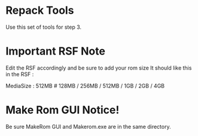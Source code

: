 # Repack Tools
Use this set of tools for step 3.

# Important RSF Note
Edit the RSF accordingly and be sure to add your rom size
It should like this in the RSF :
 
 MediaSize               : 512MB # 128MB / 256MB / 512MB / 1GB / 2GB / 4GB

# Make Rom GUI Notice!
Be sure MakeRom GUI and Makerom.exe are in the same directory.
